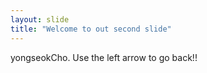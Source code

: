 ```yaml
---
layout: slide
title: "Welcome to out second slide"
---
```

yongseokCho.
Use the left arrow to go back!!
